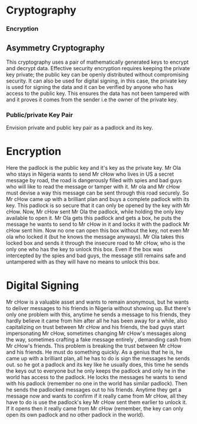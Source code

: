 # Cryptography

### Encryption

## Asymmetry Cryptography 
This cryptography uses a pair of mathematically generated keys to encrypt and decrypt data. Effective security encryption requires keeping the private key private; the public key can be openly distributed without compromising security. It can also be used for digital signing, in this case, the private key is used for signing the data and it can be verified by anyone who has access to the public key. This ensures the data has not been tampered with and it proves it comes from the sender i.e the owner of the private key.


### Public/private Key Pair

Envision private and public key pair as a padlock and its key.
# Encryption
Here the padlock is the public key and it's key as the private key. Mr Ola who stays in Nigeria wants to send Mr cHow who lives in US a secret message by road, the road is dangerously filled with spies and bad guys who will like to read the message or tamper with it. Mr ola and Mr cHow must devise a way this message can be sent through this road securely. So Mr cHow came up with a brilliant plan and buys a complete padlock with its key. This padlock is so secure that it can only be opened by the key with Mr cHow.
Now, Mr cHow sent Mr Ola the padlock, while holding the only key available to open it.
Mr Ola gets this padlock and gets a box, he puts the message he wants to send to Mr cHow in it and locks it with the padlock Mr cHow sent him. Now no one can open this box without the key, not even Mr ola who locked it (but he knows the message anyways).
Mr Ola takes this locked box and sends it through the insecure road to Mr cHow, who is the only one who has the key to unlock this box. Even if the box was intercepted by the spies and bad guys, the message  still remains safe and untampered with as they will have no means to unlock this box.

# Digital Signing 

Mr cHow is a valuable asset and wants to remain anonymous, but he wants to deliver messages to his friends in Nigeria without showing up. But there's only one problem with this, anytime he sends a message to his friends, they hardly believe it came from him after all he has been away for a while, also capitalizing on trust between Mr cHow and his friends, the bad guys start impersonating Mr cHow, sometimes changing Mr cHow's messages along the way, sometimes crafting a fake message entirely , demanding cash from Mr cHow's friends. This problem is breaking the trust between Mr cHow and his friends. He must do something quickly. As a genius that he is, he came up with a brilliant plan, all he has to do is sign the messages he sends out. so he got a padlock and its key like he usually does, this time he sends the keys out to everyone but he only keeps the padlock and only he in the world has access to the padlock. He locks the messages he wants to send with his padlock (remember no one in the world has similar padlock). Then he sends the padlocked messages out to his friends. Anytime they get a message now and wants to confirm if it really came from Mr cHow, all they have to do is use the padlock's key Mr cHow sent them earlier to unlock it. 
If it opens then it really came from Mr cHow (remember, the key can only open its own padlock and no other padlock in the world).
